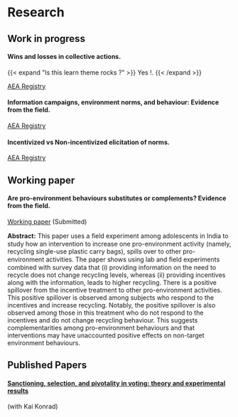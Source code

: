 # Research

## Work in progress

#### Wins and losses in collective actions. 

{{< expand "Is this learn theme rocks ?" >}}
Yes !.
{{< /expand >}}

[AEA Registry](https://www.socialscienceregistry.org/trials/7474) 

#### Information campaigns, environment norms, and behaviour: Evidence from the field.

[AEA Registry](https://www.socialscienceregistry.org/trials/7439) 

#### Incentivized vs Non-incentivized elicitation of norms.
  
[AEA Registry]() 

## Working paper

#### Are pro-environment behaviours substitutes or complements? Evidence from the field.

[Working paper](https://papers.ssrn.com/sol3/papers.cfm?abstract_id=3799970) (Submitted)

**Abstract:** This paper uses a ﬁeld experiment among adolescents in India to study how an intervention to increase one pro-environment activity (namely, recycling single-use plastic carry bags), spills over to other pro-environment activities. The paper shows using lab and ﬁeld experiments combined with survey data that (i) providing information on the need to recycle does not change recycling levels, whereas (ii) providing incentives along with the information, leads to higher recycling. There is a positive spillover from the incentive treatment to other pro-environment activities. This positive spillover is observed among subjects who respond to the incentives and increase recycling. Notably, the positive spillover is also observed among those in this treatment who do not respond to the incentives and do not change recycling behaviour. This suggests complementarities among pro-environment behaviours and that interventions may have unaccounted positive effects on non-target environment behaviours.

## Published Papers

#### [Sanctioning, selection, and pivotality in voting: theory and experimental results](https://link.springer.com/article/10.1007/s10602-019-09284-4) 

(with Kai Konrad)

